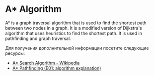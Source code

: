 # A\* Algorithm

A\* is a graph traversal algorithm that is used to find the shortest path between two nodes in a graph. It is a modified version of Dijkstra's algorithm that uses heuristics to find the shortest path. It is used in pathfinding and graph traversal.

Для получения дополнительной информации посетите следующие ресурсы:

- [A\* Search Algorithm - Wikipedia](https://en.wikipedia.org/wiki/A*_search_algorithm)
- [A\* Pathfinding (E01: algorithm explanation)](https://www.youtube.com/watch?v=-L-WgKMFuhE)
